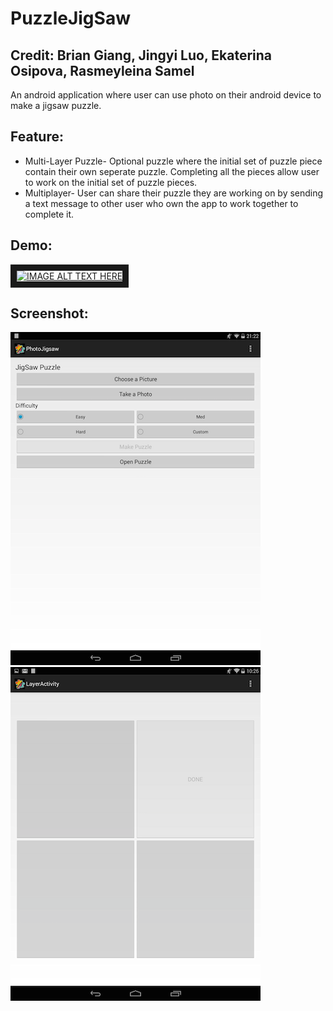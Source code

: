# PuzzleJigSaw
## Credit: Brian Giang, Jingyi Luo, Ekaterina Osipova, Rasmeyleina Samel 
An android application where user can use photo on their android device to make a jigsaw puzzle.

## Feature:

+ Multi-Layer Puzzle- Optional puzzle where the initial set of puzzle piece contain their own seperate puzzle. Completing all the pieces allow user to work on the initial set of puzzle pieces.
+ Multiplayer- User can share their puzzle they are working on by sending a text message to other user who own the app to work together to complete it.

## Demo:

<a href="http://www.youtube.com/watch?feature=player_embedded&v=W767DMvigHk
" target="_blank"><img src="http://img.youtube.com/vi/W767DMvigHk/0.jpg" 
alt="IMAGE ALT TEXT HERE" width="480" height="320" border="10" /></a>

## Screenshot:

![alt text](https://raw.githubusercontent.com/bgiang/PuzzleJigSaw/master/puzzle1.png "Puzzle1")
![alt text](https://raw.githubusercontent.com/bgiang/PuzzleJigSaw/master/puzzle2.png "Puzzle2")
